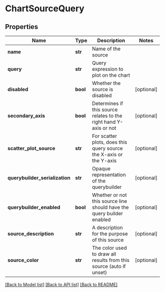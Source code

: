 # ChartSourceQuery

## Properties
Name | Type | Description | Notes
------------ | ------------- | ------------- | -------------
**name** | **str** | Name of the source | 
**query** | **str** | Query expression to plot on the chart | 
**disabled** | **bool** | Whether the source is disabled | [optional] 
**secondary_axis** | **bool** | Determines if this source relates to the right hand Y-axis or not | [optional] 
**scatter_plot_source** | **str** | For scatter plots, does this query source the X-axis or the Y-axis | [optional] 
**querybuilder_serialization** | **str** | Opaque representation of the querybuilder | [optional] 
**querybuilder_enabled** | **bool** | Whether or not this source line should have the query builder enabled | [optional] 
**source_description** | **str** | A description for the purpose of this source | [optional] 
**source_color** | **str** | The color used to draw all results from this source (auto if unset) | [optional] 

[[Back to Model list]](../README.md#documentation-for-models) [[Back to API list]](../README.md#documentation-for-api-endpoints) [[Back to README]](../README.md)


